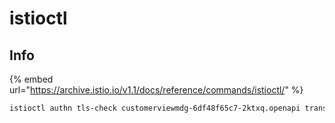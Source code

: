 # istioctl

## Info 

{% embed url="https://archive.istio.io/v1.1/docs/reference/commands/istioctl/" %}



```bash
istioctl authn tls-check customerviewmdg-6df48f65c7-2ktxq.openapi translator-srv.openapi.svc.cluster.local
```



